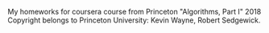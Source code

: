 My homeworks for coursera course from Princeton "Algorithms, Part I" 2018
Copyright belongs to Princeton University: Kevin Wayne, Robert Sedgewick.
